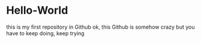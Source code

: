 # Hello-World
this is my first repository in Github
ok, this Github is somehow crazy
but you have to keep doing, keep trying 
